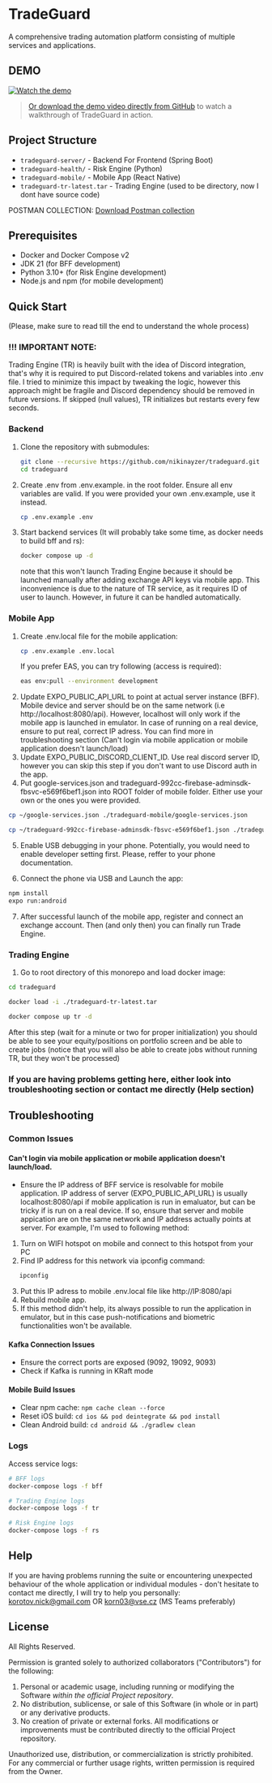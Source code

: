 # TradeGuard

A comprehensive trading automation platform consisting of multiple services and applications.

## DEMO

[![Watch the demo](https://i.ytimg.com/vi/KhdgGEheUBM/hqdefault.jpg)](https://youtu.be/KhdgGEheUBM)
> [Or download the demo video directly from GitHub](https://github.com/Nikinayzer/tradeguard-info/blob/main/tradeguard_demo.mp4) to watch a walkthrough of TradeGuard in action.

## Project Structure
- `tradeguard-server/` - Backend For Frontend (Spring Boot)
- `tradeguard-health/` - Risk Engine (Python)
- `tradeguard-mobile/` - Mobile App (React Native)
- `tradeguard-tr-latest.tar` - Trading Engine (used to be directory, now I dont have source code)

POSTMAN COLLECTION:
[Download Postman collection](https://.postman.co/workspace/My-Workspace~039a7685-18b2-44f1-89e8-232b9078f6be/collection/24952301-9384d24d-ede8-4dcb-b475-bc8cc180d4b7?action=share&creator=24952301&active-environment=24952301-66fd42f3-716d-4316-9de3-6072bd952cc3) 

## Prerequisites
- Docker and Docker Compose v2
- JDK 21 (for BFF development)
- Python 3.10+ (for Risk Engine development)
- Node.js and npm (for mobile development)

## Quick Start 
(Please, make sure to read till the end to understand the whole process)

### !!! IMPORTANT NOTE:
Trading Engine (TR) is heavily built with the idea of Discord integration, that's why it is required to put Discord-related tokens and variables into .env file. I tried to minimize this impact by tweaking the logic, however this approach might be fragile and Discord dependency should be removed in future versions. If skipped (null values), TR initializes but restarts every few seconds.

### Backend
1. Clone the repository with submodules:

   ```bash
   git clone --recursive https://github.com/nikinayzer/tradeguard.git
   cd tradeguard
   ```
2. Create .env from .env.example. in the root folder. Ensure all env variables are valid. If you were provided your own .env.example, use it instead.

   ```bash
   cp .env.example .env
   ```

3. Start backend services (It will probably take some time, as docker needs to build bff and rs):
   ```bash
   docker compose up -d
   ```
   note that this won't launch Trading Engine because it should be launched manually after adding exchange API keys via mobile app. This inconvenience is due to the nature of TR service, as it requires ID of user to launch. However, in future it can be handled automatically.

### Mobile App
   1. Create .env.local file for the mobile application:
      ```bash
      cp .env.example .env.local
      ```
      If you prefer EAS, you can try following (access is required):
      ```bash
      eas env:pull --environment development
      ```
   2. Update EXPO_PUBLIC_API_URL to point at actual server instance (BFF). Mobile device and server should be on the same network (i.e http://localhost:8080/api). However, localhost will only work if the mobile app is launched in emulator. In case of running on a real device, ensure to put real, correct IP adress. You can find more in troubleshooting section (Can't login via mobile application or mobile application doesn't launch/load)
   3. Update EXPO_PUBLIC_DISCORD_CLIENT_ID. Use real discord server ID, however you can skip this step if you don't want to use Discord auth in the app. 
   4. Put google-services.json and tradeguard-992cc-firebase-adminsdk-fbsvc-e569f6bef1.json into ROOT folder of mobile folder. Either use your own or the ones you were provided.
   ```bash
   cp ~/google-services.json ./tradeguard-mobile/google-services.json
   ```
   ```bash
   cp ~/tradeguard-992cc-firebase-adminsdk-fbsvc-e569f6bef1.json ./tradeguard-mobile/tradeguard-992cc-firebase-adminsdk-fbsvc-e569f6bef1.json
   ```
   5. Enable USB debugging in your phone. Potentially, you would need to enable developer setting first. Please, reffer to your phone documentation.
   
   6. Connect the phone via USB and Launch the app:
   ```bash
   npm install
   expo run:android
   ```
   7. After successful launch of the mobile app, register and connect an exchange account. Then (and only then) you can finally run Trade Engine.

### Trading Engine

   1. Go to root directory of this monorepo and load docker image:

   ```bash
   cd tradeguard

   docker load -i ./tradeguard-tr-latest.tar

   docker compose up tr -d
   ```
   After this step (wait for a minute or two for proper initialization) you should be able to see your equity/positions on portfolio screen and be able to create jobs (notice that you will also be able to create jobs without running TR, but they won't be processed)
   
   ### If you are having problems getting here, either look into troubleshooting section or contact me directly (Help section)

## Troubleshooting

### Common Issues

#### Can't login via mobile application or mobile application doesn't launch/load.
   - Ensure the IP address of BFF service is resolvable for mobile application. IP address of server (EXPO_PUBLIC_API_URL) is usually localhost:8080/api if mobile application is run in emaluator, but can be tricky if is run on a real device. If so, ensure that server and mobile appication are on the same network and IP address actually points at server. For example, I'm used to following method:
   1. Turn on WIFI hotspot on mobile and connect to this hotspot from your PC
   2. Find IP address for this network via ipconfig command:
   ```bash
      ipconfig
   ```
   3. Put this IP adress to mobile .env.local file like http://IP:8080/api
   4. Rebuild mobile app.
   5. If this method didn't help, its always possible to run the application in emulator, but in this case push-notifications and biometric functionalities won't be available.

#### Kafka Connection Issues

   - Ensure the correct ports are exposed (9092, 19092, 9093)
   - Check if Kafka is running in KRaft mode

#### Mobile Build Issues
   - Clear npm cache: `npm cache clean --force`
   - Reset iOS build: `cd ios && pod deintegrate && pod install`
   - Clean Android build: `cd android && ./gradlew clean`

### Logs

Access service logs:

```bash
# BFF logs
docker-compose logs -f bff

# Trading Engine logs
docker-compose logs -f tr

# Risk Engine logs
docker-compose logs -f rs
```
## Help

If you are having problems running the suite or encountering unexpected behaviour of the whole application or individual modules - don't hesitate to contact me directly, I will try to help you personally:
korotov.nick@gmail.com OR
korn03@vse.cz (MS Teams preferably)

## License

All Rights Reserved.

Permission is granted solely to authorized collaborators ("Contributors") for the following:

1. Personal or academic usage, including running or modifying the Software _within the official Project repository_.
2. No distribution, sublicense, or sale of this Software (in whole or in part) or any derivative products.
3. No creation of private or external forks. All modifications or improvements must be contributed directly to the official Project repository.

Unauthorized use, distribution, or commercialization is strictly prohibited.
For any commercial or further usage rights, written permission is required from the Owner.
